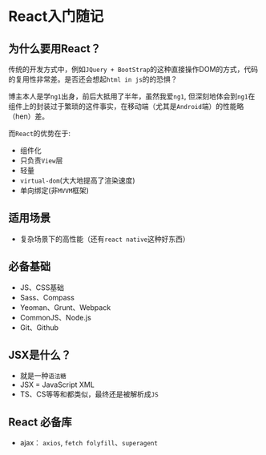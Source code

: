 # React入门随记

## 为什么要用React？

传统的开发方式中，例如`JQuery + BootStrap`的这种直接操作DOM的方式，代码的复用性非常差。是否还会想起`html in js`的的恐惧？

博主本人是学`ng1`出身，前后大抵用了半年，虽然我爱`ng1`, 但深刻地体会到`ng1`在组件上的封装过于繁琐的这件事实，在移动端（尤其是`Android`端）的性能略（hen）差。

而`React`的优势在于:

- 组件化
- 只负责`View`层
- 轻量
- `virtual-dom`(大大地提高了渲染速度)
- 单向绑定(非`MVVM`框架)

## 适用场景

- 复杂场景下的高性能（还有`react native`这种好东西）


## 必备基础

- JS、CSS基础
- Sass、Compass
- Yeoman、Grunt、Webpack
- CommonJS、Node.js
- Git、Github

## JSX是什么？

- 就是一种`语法糖`
- JSX = JavaScript XML
- TS、CS等等和都类似，最终还是被解析成`JS`


## React 必备库

- ajax： `axios`, `fetch folyfill`、`superagent`











